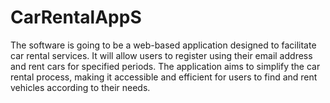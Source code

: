 # CarRentalAppS
 The software is going to be a web-based application designed to facilitate car rental services. It will allow users to register using their email address and rent cars for specified periods. The application aims to simplify the car rental process, making it accessible and efficient for users to find and rent vehicles according to their needs.
